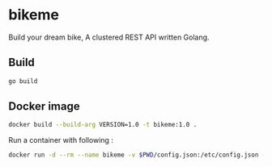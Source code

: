 # bikeme

Build your dream bike, A clustered REST API written Golang.

## Build

```sh
go build
```

## Docker image

```sh
docker build --build-arg VERSION=1.0 -t bikeme:1.0 .
```

Run a container with following :

```sh
docker run -d --rm --name bikeme -v $PWD/config.json:/etc/config.json -p 8001:8001 bikeme:1.0 -c /etc/config.json
```

